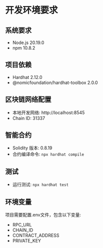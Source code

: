 # 开发环境要求

## 系统要求
- Node.js 20.19.0
- npm 10.8.2

## 项目依赖
- Hardhat 2.12.0
- @nomicfoundation/hardhat-toolbox 2.0.0

## 区块链网络配置
- 本地开发网络: http://localhost:8545
- Chain ID: 31337

## 智能合约
- Solidity 版本: 0.8.19
- 合约编译命令: `npx hardhat compile`

## 测试
- 运行测试: `npx hardhat test`

## 环境变量
项目需要配置.env文件，包含以下变量:
- RPC_URL
- CHAIN_ID
- CONTRACT_ADDRESS
- PRIVATE_KEY